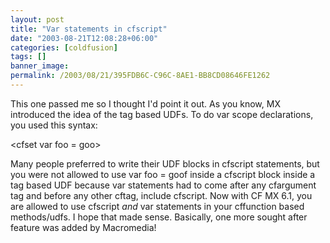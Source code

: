 ```yaml
---
layout: post
title: "Var statements in cfscript"
date: "2003-08-21T12:08:28+06:00"
categories: [coldfusion]
tags: []
banner_image: 
permalink: /2003/08/21/395FDB6C-C96C-8AE1-BB8CD08646FE1262
---
```


This one passed me so I thought I'd point it out. As you know, MX introduced the idea of the tag based UDFs. To do var scope declarations, you used this syntax:

&lt;cfset var foo = goo&gt;

Many people preferred to write their UDF blocks in cfscript statements, but you were not allowed to use var foo = goof inside a cfscript block inside a tag based UDF because var statements had to come after any cfargument tag and before any other cftag, include cfscript. Now with CF MX 6.1, you are allowed to use cfscript <i>and</i> var statements in your cffunction based methods/udfs. I hope that made sense. Basically, one more sought after feature was added by Macromedia!